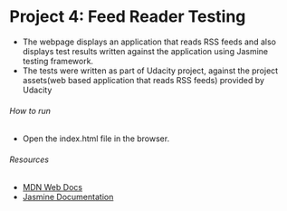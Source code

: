  # Project 4: Feed Reader Testing

* The webpage displays an application that reads RSS feeds and also displays test results written against the application using Jasmine testing framework.
* The tests were written as part of Udacity project, against the project assets(web based application that reads RSS feeds) provided by Udacity

 ###### How to run 
* Open the index.html file in the browser.

 ###### Resources
 
* [MDN Web Docs](https://developer.mozilla.org/en-US/)
* [Jasmine Documentation](https://jasmine.github.io/)